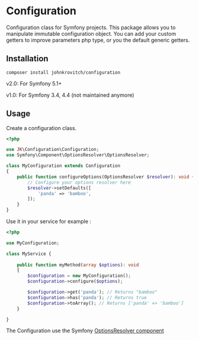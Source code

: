 # Configuration

Configuration class for Symfony projects. This package allows you to manipulate immutable configuration object. You can
add your custom getters to improve parameters php type, or you the default generic getters. 

## Installation
```
composer install johnkrovitch/configuration
```

v2.0: For Symfony 5.1+

v1.0: For Symfony 3.4, 4.4 (not maintained anymore)

## Usage

Create a configuration class.

```php
<?php

use JK\Configuration\Configuration;
use Symfony\Component\OptionsResolver\OptionsResolver;

class MyConfiguration extends Configuration 
{
    public function configureOptions(OptionsResolver $resolver): void {
        // Configure your options resolver here 
        $resolver->setDefaults([
            'panda' => 'bamboo',
        ]);
    }
}

```

Use it in your service for example :
```php
<?php

use MyConfiguration;

class MyService {
    
    public function myMethod(array $options): void
    {
        $configuration = new MyConfiguration();
        $configuration->configure($options);

        $configuration->get('panda'); // Returns "bamboo"
        $configuration->has('panda'); // Returns true
        $configuration->toArray(); // Returns ['panda' => 'bamboo']        
    }

}

```

The Configuration use the Symfony [OptionsResolver component](https://symfony.com/doc/current/components/options_resolver.html) 
